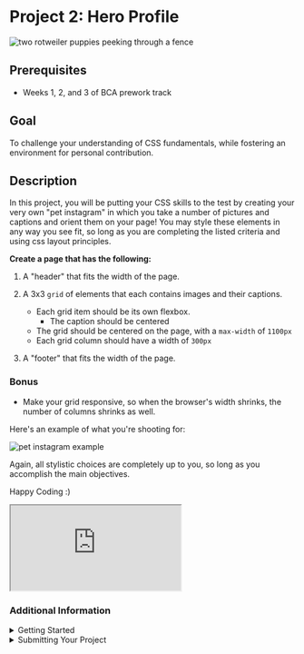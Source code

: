 # Project 2: Hero Profile
![two rotweiler puppies peeking through a fence](https://res.cloudinary.com/btvca/image/upload/v1603979756/rottweiler-1785760_1280_jmy5i0.jpg)

## Prerequisites
- Weeks 1, 2, and 3 of BCA prework track

## Goal
To challenge your understanding of CSS fundamentals, while fostering an environment for personal contribution. 

## Description
In this project, you will be putting your CSS skills to the test by creating your very own "pet instagram" in which you take a number of pictures and captions and orient them on your page! You may style these elements in any way you see fit, so long as you are completing the listed criteria and using css layout principles.

**Create a page that has the following:**

1) A "header" that fits the width of the page.

2) A 3x3 `grid` of elements that each contains images and their captions.
    - Each grid item should be its own flexbox.
        - The caption should be centered
    - The grid should be centered on the page, with a `max-width` of `1100px`
    - Each grid column should have a width of `300px`

3) A "footer" that fits the width of the page.

### Bonus

- Make your grid responsive, so when the browser's width shrinks, the number of columns shrinks as well. 

Here's an example of what you're shooting for:

![pet instagram example](https://res.cloudinary.com/btvca/image/upload/v1603979548/Doggogram_huiwtx.png)

Again, all stylistic choices are completely up to you, so long as you accomplish the main objectives.

Happy Coding :)

<div class="glitch-embed-wrap" style={{height: "420px", width: "100%"}}>
  <iframe
    src="https://glitch.com/embed/#!/embed/doggogram-css-project-bca?path=style.css&previewSize=0&attributionHidden=true"
    title="doggogram-css-project-bca on Glitch"
    allow="geolocation; microphone; camera; midi; vr; encrypted-media"
    style={{height: "100%", width: "100%", border: "0"}}>
  </iframe>
</div>



### Additional Information

<details>
<summary>Getting Started</summary>

In the embedded glitch window below, select the name of the project in the bottom left corner. 

![project name](https://res.cloudinary.com/btvca/image/upload/v1600871422/fortuneTellerProjectName_lpnko4.png)

From there, scroll down and select the *remix* button. This will provide you with your own unique copy of the project, which you will then use! Pay no mind to the silly name of your copy, it's randomly generated.

![glitch remix button](https://res.cloudinary.com/btvca/image/upload/v1600871036/RemixThisButton_qg8ncv.png)

In this glitch environment, your code will run whenever changes are detected. To see your code in action, an in-browser option is available. Simply select the *show* button, select *Next to The Code* and begin making changes to your code! 

![show button](https://res.cloudinary.com/btvca/image/upload/v1600871855/ShowButtonGlitch_lijl1s.png)

Now, when adding any code to `script.js` you should see your changes immediately in your mini-browser.

</details>

<details>
<summary>Submitting Your Project</summary>

Once you're confident in your work, grab the URL from the glitch environment and send it to our team for review. To find a copyable link click on **Share**, select **Code** and then select **copy**. 

![glitch share link](https://res.cloudinary.com/btvca/image/upload/v1601320649/glitch_share_ocoffp.png)

Send all project URLS to **support@burlingtoncodeacademy**.com with your name and project in the title:

i.e. **Jane Doe Week 1 Prework**

</details>
